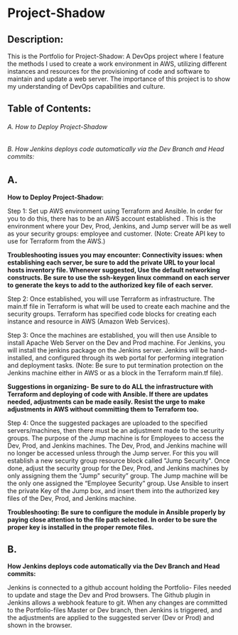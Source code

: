 # Project-Shadow

## **Description:**

This is the Portfolio for Project-Shadow: A DevOps project where I feature the methods I used to create a work environment in AWS, utilizing different instances and resources for the provisioning of code and software to maintain and update a web server. The importance of this project is to show my understanding of DevOps capabilities and culture. 

## **Table of Contents:**

###### A. How to Deploy Project-Shadow

###### B. How Jenkins deploys code automatically via the Dev Branch and Head commits:

## A.
**How to Deploy Project-Shadow:**

Step 1: Set up AWS environment using Terraform and Ansible. In order for you to do this, there has to be an AWS account established . This is the environment where your Dev, Prod, Jenkins, and Jump server will be as well as your security groups: employee
and customer. (Note: Create API key to use for Terraform from the AWS.)

**Troubleshooting issues you may encounter: Connectivity issues: when establishing each server, be sure to add the private
URL to your local hosts inventory file. Whenever suggested, Use the default networking constructs. Be sure to use the ssh-keygen
linux command on each server to generate the keys to add to the authorized key file of each server.**

Step 2: Once established, you will use Terraform as infrastructure. The main.tf file in Terraform is what will be used to create 
each machine and the security groups. Terraform has specified code blocks for creating each instance and resource in AWS (Amazon
Web Services). 

Step 3: Once the machines are established, you will then use Ansible to install Apache Web Server on the Dev and Prod machine. 
For Jenkins, you will install the jenkins package on the Jenkins server. Jenkins will be hand-installed, and configured through its 
web portal for performing integration and deployment tasks. (Note: Be sure to put termination protection on the Jenkins machine
either in AWS or as a block in the Terraform main.tf file).

**Suggestions in organizing- Be sure to do ALL the infrastructure with Terraform and deploying of code with Ansible. If there 
are updates needed, adjustments can be made easily. Resist the urge to make adjustments in AWS without committing them to 
Terraform too.**

Step 4: Once the suggested packages are uploaded to the specified servers/machines, then there must be an adjustment made to 
the security groups. The purpose of the Jump machine is for Employees to access the Dev, Prod, and Jenkins machines.
The Dev, Prod, and Jenkins machine will no longer be accessed unless through the Jump server. For this you will establish a 
new security group resource block called "Jump Security". Once done, adjust the security group for the Dev, Prod,
and Jenkins machines by only assigning them the "Jump" security” group. The Jump machine will be the only one assigned the
“Employee Security” group. Use Ansible to insert the private Key of the Jump box, and insert them into the authorized key 
files of the Dev, Prod, and Jenkins machine. 

**Troubleshooting: Be sure to configure the module in Ansible properly by paying close attention to the file path selected. In order to be sure the proper key is installed in the proper remote files.**

## B.

**How Jenkins deploys code automatically via the Dev Branch and Head commits:**

Jenkins is connected to a github account holding the Portfolio- Files needed to update and stage the Dev and Prod browsers. The Github plugin in Jenkins allows a webhook feature to git. When any changes are committed to the Portfolio-files Master or Dev branch, then Jenkins is triggered, and the adjustments
are applied to the suggested server (Dev or Prod) and shown in the browser. 




